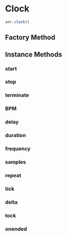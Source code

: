 # Clock
```javascript
snr.clock()
```

## Factory Method

## Instance Methods
### start
### stop
### terminate
### BPM
### delay
### duration
### frequency
### samples
### repeat
### tick
### delta
### tock
### onended